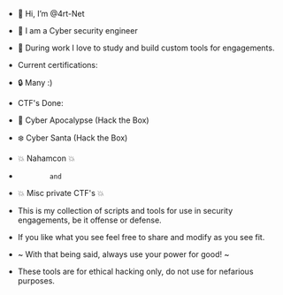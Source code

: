 - 👋 Hi, I’m @4rt-Net
- 👀 I am a Cyber security engineer
- 🌱 During work I love to study and build custom tools for engagements.

- Current certifications: 
- :lock: Many :)

- CTF's Done: 
- :space_invader: Cyber Apocalypse (Hack the Box)
- :snowflake:     Cyber Santa      (Hack the Box)
- :boom: Nahamcon :boom:
-             and
- :boom: Misc private CTF's :boom:



- This is my collection of scripts and tools for use in security engagements, be it offense or defense.
- If you like what you see feel free to share and modify as you see fit.

- ~ With that being said, always use your power for good! ~
- These tools are for ethical hacking only, do not use for nefarious purposes. 



<!---
4rt-Net/4rt-Net is a ✨ special ✨ repository because its `README.md` (this file) appears on your GitHub profile.
You can click the Preview link to take a look at your changes.
--->
